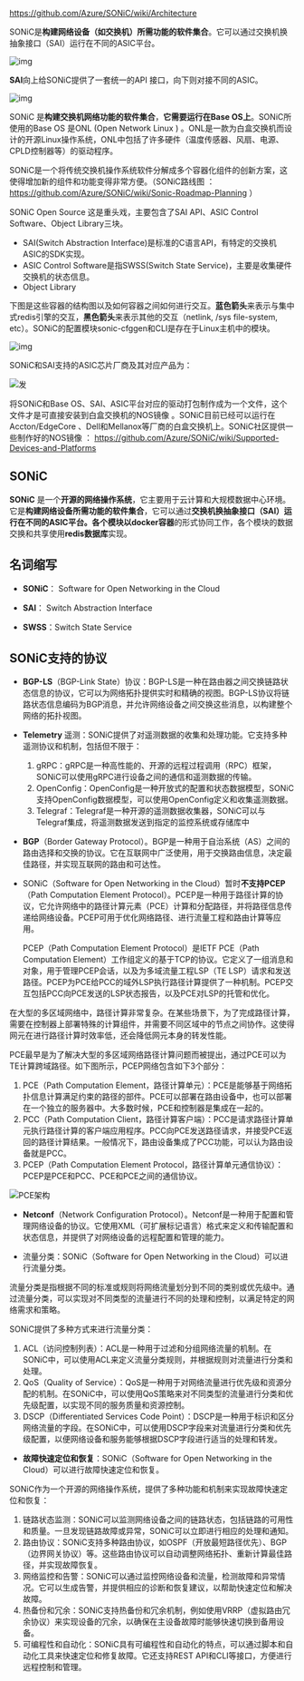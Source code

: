 https://github.com/Azure/SONiC/wiki/Architecture



SONiC是**构建网络设备（如交换机）所需功能的软件集合**。它可以通过交换机换抽象接口（SAI）运行在不同的ASIC平台。

![img](img/6250d92e1453460cadc0c03446e1f9b4.png)

**SAI**向上给SONiC提供了一套统一的API 接口，向下则对接不同的ASIC。

![img](img/8994c2b2aa794c83a9b46bbed98f1a01.png)

SONiC 是**构建交换机网络功能的软件集合**，**它需要运行在Base OS上**。SONiC所使用的Base OS 是ONL (Open Network Linux ) 。ONL是一款为白盒交换机而设计的开源Linux操作系统，ONL中包括了许多硬件（温度传感器、风扇、电源、CPLD控制器等）的驱动程序。



SONiC是一个将传统交换机操作系统软件分解成多个容器化组件的创新方案，这使得增加新的组件和功能变得非常方便。（SONiC路线图 ：https://github.com/Azure/SONiC/wiki/Sonic-Roadmap-Planning ）



SONiC Open Source
这是重头戏，主要包含了SAI API、ASIC Control Software、Object Library三块。

- SAI(Switch Abstraction Interface)是标准的C语言API，有特定的交换机ASIC的SDK实现。
- ASIC Control Software是指SWSS(Switch State Service)，主要是收集硬件交换机的状态信息。
- Object Library



下图是这些容器的结构图以及如何容器之间如何进行交互。**蓝色箭头**来表示与集中式redis引擎的交互，**黑色箭头**来表示其他的交互（netlink, /sys file-system, etc）。SONiC的配置模块sonic-cfggen和CLI是存在于Linux主机中的模块。

![img](img/2b0e64cb85784c0d81d6838f5a936040.png)



SONiC和SAI支持的ASIC芯片厂商及其对应产品为： 

![发](img/aHR0cHM6Ly9pbWcxLnNkbmxhYi5jb20vd3AtY29udGVudC91cGxvYWRzLzIwMTgvMDMvU09OaUMtZmlnLTMucG5n.png)

将SONiC和Base OS、SAI、ASIC平台对应的驱动打包制作成为一个文件，这个文件才是可直接安装到白盒交换机的NOS镜像 。SONiC目前已经可以运行在Accton/EdgeCore 、Dell和Mellanox等厂商的白盒交换机上。SONiC社区提供一些制作好的NOS镜像 ： https://github.com/Azure/SONiC/wiki/Supported-Devices-and-Platforms



## **SONiC**

**SONiC** 是一个**开源的网络操作系统**，它主要用于云计算和大规模数据中心环境。它是**构建网络设备所需功能的软件集合**，它可以通过**交换机换抽象接口（SAI）**运行在不同的ASIC平台。各个模块以**docker容器**的形式协同工作，各个模块的数据交换和共享使用**redis数据库**实现。



## 名词缩写

- **SONiC**： Software for Open Networking in the Cloud

- **SAI**： Switch Abstraction Interface  
- **SWSS**：Switch State Service 



## SONiC支持的协议

- **BGP-LS**（BGP-Link State）协议：BGP-LS是一种在路由器之间交换链路状态信息的协议，它可以为网络拓扑提供实时和精确的视图。BGP-LS协议将链路状态信息编码为BGP消息，并允许网络设备之间交换这些消息，以构建整个网络的拓扑视图。

- **Telemetry** 遥测：SONiC提供了对遥测数据的收集和处理功能。它支持多种遥测协议和机制，包括但不限于：
    1. gRPC：gRPC是一种高性能的、开源的远程过程调用（RPC）框架，SONiC可以使用gRPC进行设备之间的通信和遥测数据的传输。
    2. OpenConfig：OpenConfig是一种开放式的配置和状态数据模型，SONiC支持OpenConfig数据模型，可以使用OpenConfig定义和收集遥测数据。
    3. Telegraf：Telegraf是一种开源的遥测数据收集器，SONiC可以与Telegraf集成，将遥测数据发送到指定的监控系统或存储库中

- **BGP**（Border Gateway Protocol）。BGP是一种用于自治系统（AS）之间的路由选择和交换的协议。它在互联网中广泛使用，用于交换路由信息，决定最佳路径，并实现互联网的路由和可达性。

- SONiC（Software for Open Networking in the Cloud）暂时**不支持PCEP**（Path Computation Element Protocol）。PCEP是一种用于路径计算的协议，它允许网络中的路径计算元素（PCE）计算和分配路径，并将路径信息传递给网络设备。PCEP可用于优化网络路径、进行流量工程和路由计算等应用。

    PCEP（Path Computation Element Protocol）是IETF PCE（Path Computation Element）工作组定义的基于TCP的协议。它定义了一组消息和对象，用于管理PCEP会话，以及为多域流量工程LSP（TE LSP）请求和发送路径。PCEP为PCE给PCC的域外LSP执行路径计算提供了一种机制。PCEP交互包括PCC向PCE发送的LSP状态报告，以及PCE对LSP的托管和优化。

在大型的多区域网络中，路径计算非常复杂。在某些场景下，为了完成路径计算，需要在控制器上部署特殊的计算组件，并需要不同区域中的节点之间协作。这使得网元在进行路径计算时效率低，还会降低网元本身的转发性能。

PCE最早是为了解决大型的多区域网络路径计算问题而被提出，通过PCE可以为TE计算跨域路径。如下图所示，PCEP网络包含如下3个部分：

1. PCE（Path Computation Element，路径计算单元）：PCE是能够基于网络拓扑信息计算满足约束的路径的部件。PCE可以部署在路由设备中，也可以部署在一个独立的服务器中。大多数时候，PCE和控制器是集成在一起的。
2. PCC（Path Computation Client，路径计算客户端）：PCC是请求路径计算单元执行路径计算的客户端应用程序。PCC向PCE发送路径请求，并接受PCE返回的路径计算结果。一般情况下，路由设备集成了PCC功能，可以认为路由设备就是PCC。
3. PCEP（Path Computation Element Protocol，路径计算单元通信协议）：PCEP是PCE和PCC、PCE和PCE之间的通信协议。

![PCE架构](img/download.png)

- **Netconf**（Network Configuration Protocol）。Netconf是一种用于配置和管理网络设备的协议。它使用XML（可扩展标记语言）格式来定义和传输配置和状态信息，并提供了对网络设备的远程配置和管理的能力。

- 流量分类：SONiC（Software for Open Networking in the Cloud）可以进行流量分类。

流量分类是指根据不同的标准或规则将网络流量划分到不同的类别或优先级中。通过流量分类，可以实现对不同类型的流量进行不同的处理和控制，以满足特定的网络需求和策略。

SONiC提供了多种方式来进行流量分类：

1. ACL（访问控制列表）：ACL是一种用于过滤和分组网络流量的机制。在SONiC中，可以使用ACL来定义流量分类规则，并根据规则对流量进行分类和处理。
2. QoS（Quality of Service）：QoS是一种用于对网络流量进行优先级和资源分配的机制。在SONiC中，可以使用QoS策略来对不同类型的流量进行分类和优先级配置，以实现不同的服务质量和资源控制。
3. DSCP（Differentiated Services Code Point）：DSCP是一种用于标识和区分网络流量的字段。在SONiC中，可以使用DSCP字段来对流量进行分类和优先级配置，以便网络设备和服务能够根据DSCP字段进行适当的处理和转发。

- **故障快速定位和恢复**：SONiC（Software for Open Networking in the Cloud）可以进行故障快速定位和恢复。

SONiC作为一个开源的网络操作系统，提供了多种功能和机制来实现故障快速定位和恢复：

1. 链路状态监测：SONiC可以监测网络设备之间的链路状态，包括链路的可用性和质量。一旦发现链路故障或异常，SONiC可以立即进行相应的处理和通知。
2. 路由协议：SONiC支持多种路由协议，如OSPF（开放最短路径优先）、BGP（边界网关协议）等。这些路由协议可以自动调整网络拓扑、重新计算最佳路径，并实现故障恢复。
3. 网络监控和告警：SONiC可以通过监控网络设备和流量，检测故障和异常情况。它可以生成告警，并提供相应的诊断和恢复建议，以帮助快速定位和解决故障。
4. 热备份和冗余：SONiC支持热备份和冗余机制，例如使用VRRP（虚拟路由冗余协议）来实现设备的冗余，以确保在主设备故障时能够快速切换到备用设备。
5. 可编程性和自动化：SONiC具有可编程性和自动化的特点，可以通过脚本和自动化工具来快速定位和修复故障。它还支持REST API和CLI等接口，方便进行远程控制和管理。